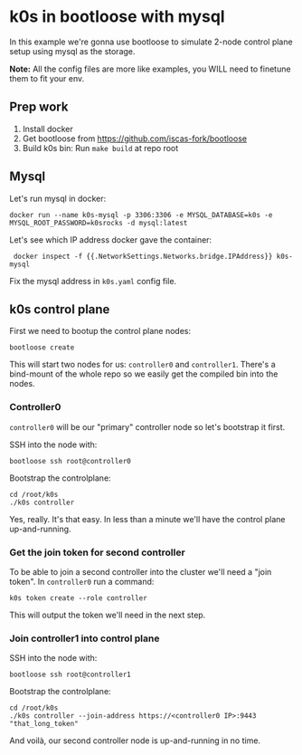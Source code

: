 # k0s in bootloose with mysql

In this example we're gonna use bootloose to simulate 2-node control plane setup using mysql as the storage.

**Note:** All the config files are more like examples, you WILL need to finetune them to fit your env.

## Prep work

1. Install docker
2. Get bootloose from https://github.com/iscas-fork/bootloose
3. Build k0s bin: Run `make build` at repo root

## Mysql

Let's run mysql in docker:

```shell
docker run --name k0s-mysql -p 3306:3306 -e MYSQL_DATABASE=k0s -e MYSQL_ROOT_PASSWORD=k0srocks -d mysql:latest
```

Let's see which IP address docker gave the container:

```shell
 docker inspect -f {{.NetworkSettings.Networks.bridge.IPAddress}} k0s-mysql
```

Fix the mysql address in `k0s.yaml` config file.

## k0s control plane

First we need to bootup the control plane nodes:

```shell
bootloose create
```

This will start two nodes for us: `controller0` and `controller1`. There's a bind-mount of the whole repo so we easily get the compiled bin into the nodes.

### Controller0

`controller0` will be our "primary" controller node so let's bootstrap it first.

SSH into the node with:

```shell
bootloose ssh root@controller0
```

Bootstrap the controlplane:

```shell
cd /root/k0s
./k0s controller
```

Yes, really. It's that easy. In less than a minute we'll have the control plane up-and-running.

### Get the join token for second controller

To be able to join a second controller into the cluster we'll need a "join token". In `controller0` run a command:

```shell
k0s token create --role controller
```

This will output the token we'll need in the next step.

### Join controller1 into control plane

SSH into the node with:

```shell
bootloose ssh root@controller1
```

Bootstrap the controlplane:

```shell
cd /root/k0s
./k0s controller --join-address https://<controller0 IP>:9443 "that_long_token"
```

And voilà, our second controller node is up-and-running in no time.

